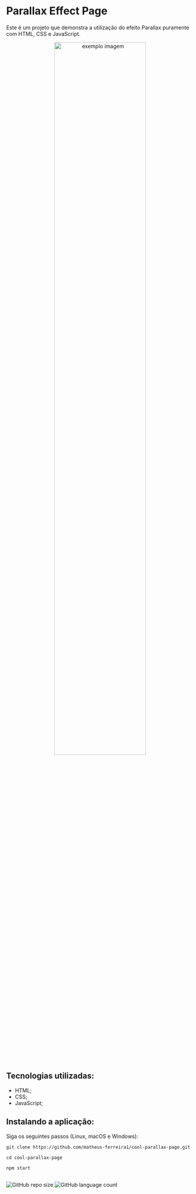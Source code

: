 # Parallax Effect Page

Este é um projeto que demonstra a utilização do efeito Parallax puramente com HTML, CSS e JavaScript.

<div align="center">
  <img width="70%" src='https://github.com/matheus-ferreira1/cool-parallax-page/blob/main/assets/cool-parallax.gif' alt="exemplo imagem">
</div>

## Tecnologias utilizadas:
- HTML;
- CSS;
- JavaScript;

## Instalando a aplicação:

Siga os seguintes passos (Linux, macOS e Windows):
```
git clone https://github.com/matheus-ferreira1/cool-parallax-page.git

cd cool-parallax-page

npm start
```



##

![GitHub repo size](https://img.shields.io/github/repo-size/matheus-ferreira1/cool-parallax-page?style=for-the-badge)
![GitHub language count](https://img.shields.io/github/languages/count/matheus-ferreira1/cool-parallax-page?style=for-the-badge)
